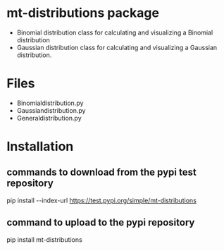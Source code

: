 # mt-distributions package

- Binomial distribution class for calculating and visualizing a Binomial distribution
- Gaussian distribution class for calculating and visualizing a Gaussian distribution.

# Files

- Binomialdistribution.py
- Gaussiandistribution.py
- Generaldistribution.py

# Installation

## commands to download from the pypi test repository
pip install --index-url https://test.pypi.org/simple/mt-distributions

## command to upload to the pypi repository
pip install mt-distributions

